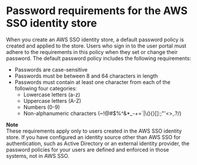 # Password requirements for the AWS SSO identity store<a name="password-requirements"></a>

When you create an AWS SSO identity store, a default password policy is created and applied to the store\. Users who sign in to the user portal must adhere to the requirements in this policy when they set or change their password\. The default password policy includes the following requirements:
+ Passwords are case\-sensitive
+ Passwords must be between 8 and 64 characters in length
+ Passwords must contain at least one character from each of the following four categories:
  + Lowercase letters \(a\-z\)
  + Uppercase letters \(A\-Z\)
  + Numbers \(0\-9\)
  + Non\-alphanumeric characters \(\~\!@\#$%^&\*\_\-\+=`\|\\\(\)\{\}\[\]:;"'<>,\.?/\)

**Note**  
These requirements apply only to users created in the AWS SSO identity store\. If you have configured an identity source other than AWS SSO for authentication, such as Active Directory or an external identity provider, the password policies for your users are defined and enforced in those systems, not in AWS SSO\.